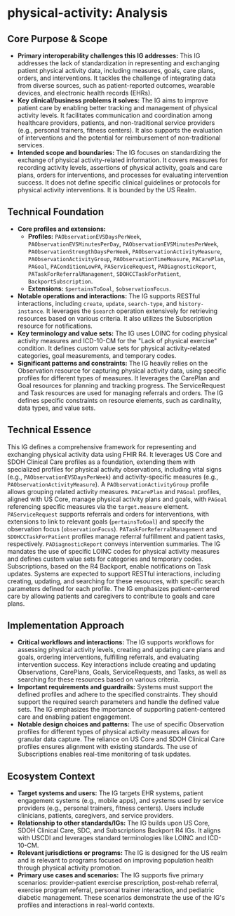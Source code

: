 # physical-activity: Analysis

## Core Purpose & Scope

-   **Primary interoperability challenges this IG addresses:** This IG addresses the lack of standardization in representing and exchanging patient physical activity data, including measures, goals, care plans, orders, and interventions. It tackles the challenge of integrating data from diverse sources, such as patient-reported outcomes, wearable devices, and electronic health records (EHRs).
-   **Key clinical/business problems it solves:** The IG aims to improve patient care by enabling better tracking and management of physical activity levels. It facilitates communication and coordination among healthcare providers, patients, and non-traditional service providers (e.g., personal trainers, fitness centers). It also supports the evaluation of interventions and the potential for reimbursement of non-traditional services.
-   **Intended scope and boundaries:** The IG focuses on standardizing the exchange of physical activity-related information. It covers measures for recording activity levels, assertions of physical activity, goals and care plans, orders for interventions, and processes for evaluating intervention success. It does not define specific clinical guidelines or protocols for physical activity interventions. It is bounded by the US Realm.

## Technical Foundation

-   **Core profiles and extensions:**
    -   **Profiles:** `PAObservationEVSDaysPerWeek`, `PAObservationEVSMinutesPerDay`, `PAObservationEVSMinutesPerWeek`, `PAObservationStrengthDaysPerWeek`, `PAObservationActivityMeasure`, `PAObservationActivityGroup`, `PAObservationTimeMeasure`, `PACarePlan`, `PAGoal`, `PAConditionLowPA`, `PAServiceRequest`, `PADiagnosticReport`, `PATaskForReferralManagement`, `SDOHCCTaskForPatient`, `BackportSubscription`.
    -   **Extensions:** `$pertainsToGoal`, `$observationFocus`.
-   **Notable operations and interactions:** The IG supports RESTful interactions, including `create`, `update`, `search-type`, and `history-instance`. It leverages the `$search` operation extensively for retrieving resources based on various criteria. It also utilizes the Subscription resource for notifications.
-   **Key terminology and value sets:** The IG uses LOINC for coding physical activity measures and ICD-10-CM for the "Lack of physical exercise" condition. It defines custom value sets for physical activity-related categories, goal measurements, and temporary codes.
-   **Significant patterns and constraints:** The IG heavily relies on the Observation resource for capturing physical activity data, using specific profiles for different types of measures. It leverages the CarePlan and Goal resources for planning and tracking progress. The ServiceRequest and Task resources are used for managing referrals and orders. The IG defines specific constraints on resource elements, such as cardinality, data types, and value sets.

## Technical Essence

This IG defines a comprehensive framework for representing and exchanging physical activity data using FHIR R4. It leverages US Core and SDOH Clinical Care profiles as a foundation, extending them with specialized profiles for physical activity observations, including vital signs (e.g., `PAObservationEVSDaysPerWeek`) and activity-specific measures (e.g., `PAObservationActivityMeasure`).  A `PAObservationActivityGroup` profile allows grouping related activity measures.  `PACarePlan` and `PAGoal` profiles, aligned with US Core, manage physical activity plans and goals, with `PAGoal` referencing specific measures via the `target.measure` element.  `PAServiceRequest` supports referrals and orders for interventions, with extensions to link to relevant goals (`pertainsToGoal`) and specify the observation focus (`observationFocus`).  `PATaskForReferralManagement` and `SDOHCCTaskForPatient` profiles manage referral fulfillment and patient tasks, respectively.  `PADiagnosticReport` conveys intervention summaries.  The IG mandates the use of specific LOINC codes for physical activity measures and defines custom value sets for categories and temporary codes.  Subscriptions, based on the R4 Backport, enable notifications on Task updates.  Systems are expected to support RESTful interactions, including creating, updating, and searching for these resources, with specific search parameters defined for each profile.  The IG emphasizes patient-centered care by allowing patients and caregivers to contribute to goals and care plans.

## Implementation Approach

-   **Critical workflows and interactions:** The IG supports workflows for assessing physical activity levels, creating and updating care plans and goals, ordering interventions, fulfilling referrals, and evaluating intervention success. Key interactions include creating and updating Observations, CarePlans, Goals, ServiceRequests, and Tasks, as well as searching for these resources based on various criteria.
-   **Important requirements and guardrails:** Systems must support the defined profiles and adhere to the specified constraints. They should support the required search parameters and handle the defined value sets. The IG emphasizes the importance of supporting patient-centered care and enabling patient engagement.
-   **Notable design choices and patterns:** The use of specific Observation profiles for different types of physical activity measures allows for granular data capture. The reliance on US Core and SDOH Clinical Care profiles ensures alignment with existing standards. The use of Subscriptions enables real-time monitoring of task updates.

## Ecosystem Context

-   **Target systems and users:** The IG targets EHR systems, patient engagement systems (e.g., mobile apps), and systems used by service providers (e.g., personal trainers, fitness centers). Users include clinicians, patients, caregivers, and service providers.
-   **Relationship to other standards/IGs:** The IG builds upon US Core, SDOH Clinical Care, SDC, and Subscriptions Backport R4 IGs. It aligns with USCDI and leverages standard terminologies like LOINC and ICD-10-CM.
-   **Relevant jurisdictions or programs:** The IG is designed for the US realm and is relevant to programs focused on improving population health through physical activity promotion.
-   **Primary use cases and scenarios:** The IG supports five primary scenarios: provider-patient exercise prescription, post-rehab referral, exercise program referral, personal trainer interaction, and pediatric diabetic management. These scenarios demonstrate the use of the IG's profiles and interactions in real-world contexts.
